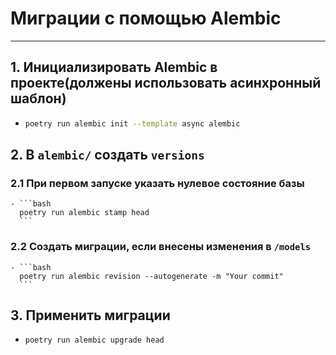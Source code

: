 # Миграции с помощью Alembic

---

## 1. Инициализировать Alembic в проекте(должены использовать асинхронный шаблон)

  - ```bash
    poetry run alembic init --template async alembic
    ```

## 2. В `alembic/` создать `versions`

  ### 2.1 При первом запуске указать нулевое состояние базы

    - ```bash
      poetry run alembic stamp head
      ```

  ### 2.2 Создать миграции, если внесены изменения в `/models`

    - ```bash
      poetry run alembic revision --autogenerate -m "Your commit"
      ```

## 3. Применить миграции

  - ```bash
    poetry run alembic upgrade head
    ```